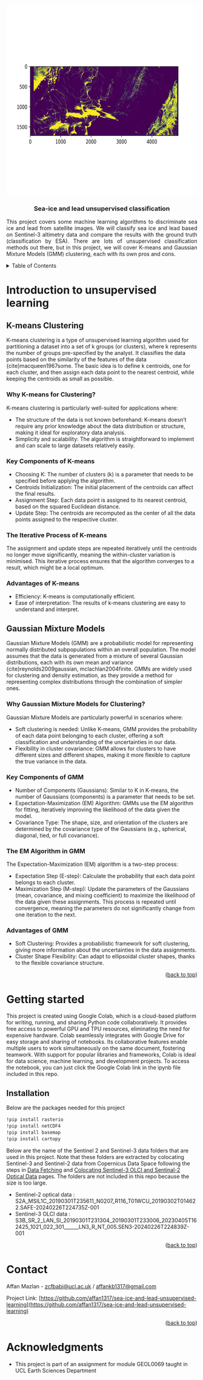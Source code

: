 <!-- Back to top link -->
<a name="readme-top"></a>

<br />
<div align="center">
  <a href="https://github.com/affan1317/sea-ice-and-lead-unsupervised-learning">
    <img src="Logo.png" alt="Logo" width="800" height="500">
  </a>
  
  <h3 align="center">Sea-ice and lead unsupervised classification</h3>

  <p align="justify">
    This project covers some machine learning algorithms to discriminate sea ice and lead from satellite images. We will classify sea ice and lead based on Sentinel-3 altimetry data and compare the results with the ground truth (classification by ESA). There are lots of unsupervised classification methods out there, but in this project, we will cover K-means and Gaussian Mixture Models (GMM) clustering, each with its own pros and cons. 
  </p>
</div>

<!-- TABLE OF CONTENTS -->
<details>
  <summary>Table of Contents</summary>
  <ol>
    <li>
      <a href="#introduction-to-unsupervised-learning">Introduction to unsupervised learning</a>
      <ul>
        <li><a href="#k-means-clustering">K-means Clustering</a>
        <li><a href="#gaussian-mixture-models">Gaussian Mixture Models (GMM)</a></li>
      </ul>
    </li>
    <li>
      <a href="#getting-started">Getting Started</a>
      <ul>
        <li><a href="#installation">Installation</a></li>
      </ul>
    </li>
    <li><a href="#contact">Contact</a></li>
    <li><a href="#acknowledgments">Acknowledgments</a></li>
  </ol>
</details>

<!-- INTRODUCTION -->
# Introduction to unsupervised learning

## K-means Clustering
K-means clustering is a type of unsupervised learning algorithm used for partitioning a dataset into a set of k groups (or clusters), where k represents the number of groups pre-specified by the analyst. It classifies the data points based on the similarity of the features of the data {cite}macqueen1967some. The basic idea is to define k centroids, one for each cluster, and then assign each data point to the nearest centroid, while keeping the centroids as small as possible.

### Why K-means for Clustering?
K-means clustering is particularly well-suited for applications where:
- The structure of the data is not known beforehand: K-means doesn’t require any prior knowledge about the data distribution or structure, making it ideal for exploratory data analysis.
- Simplicity and scalability: The algorithm is straightforward to implement and can scale to large datasets relatively easily.

### Key Components of K-means
- Choosing K: The number of clusters (k) is a parameter that needs to be specified before applying the algorithm.
- Centroids Initialization: The initial placement of the centroids can affect the final results.
- Assignment Step: Each data point is assigned to its nearest centroid, based on the squared Euclidean distance.
- Update Step: The centroids are recomputed as the center of all the data points assigned to the respective cluster.

### The Iterative Process of K-means
The assignment and update steps are repeated iteratively until the centroids no longer move significantly, meaning the within-cluster variation is minimised. This iterative process ensures that the algorithm converges to a result, which might be a local optimum.

### Advantages of K-means
- Efficiency: K-means is computationally efficient.
- Ease of interpretation: The results of k-means clustering are easy to understand and interpret.

## Gaussian Mixture Models
Gaussian Mixture Models (GMM) are a probabilistic model for representing normally distributed subpopulations within an overall population. The model assumes that the data is generated from a mixture of several Gaussian distributions, each with its own mean and variance {cite}reynolds2009gaussian, mclachlan2004finite. GMMs are widely used for clustering and density estimation, as they provide a method for representing complex distributions through the combination of simpler ones.

### Why Gaussian Mixture Models for Clustering?
Gaussian Mixture Models are particularly powerful in scenarios where:
- Soft clustering is needed: Unlike K-means, GMM provides the probability of each data point belonging to each cluster, offering a soft classification and understanding of the uncertainties in our data.
- Flexibility in cluster covariance: GMM allows for clusters to have different sizes and different shapes, making it more flexible to capture the true variance in the data.

### Key Components of GMM
- Number of Components (Gaussians): Similar to K in K-means, the number of Gaussians (components) is a parameter that needs to be set.
- Expectation-Maximization (EM) Algorithm: GMMs use the EM algorithm for fitting, iteratively improving the likelihood of the data given the model.
- Covariance Type: The shape, size, and orientation of the clusters are determined by the covariance type of the Gaussians (e.g., spherical, diagonal, tied, or full covariance).

### The EM Algorithm in GMM
The Expectation-Maximization (EM) algorithm is a two-step process:
- Expectation Step (E-step): Calculate the probability that each data point belongs to each cluster.
- Maximization Step (M-step): Update the parameters of the Gaussians (mean, covariance, and mixing coefficient) to maximize the likelihood of the data given these assignments.
This process is repeated until convergence, meaning the parameters do not significantly change from one iteration to the next.

### Advantages of GMM
- Soft Clustering: Provides a probabilistic framework for soft clustering, giving more information about the uncertainties in the data assignments.
- Cluster Shape Flexibility: Can adapt to ellipsoidal cluster shapes, thanks to the flexible covariance structure.

<p align="right">(<a href="#readme-top">back to top</a>)</p>

<!-- GETTING STARTED -->
# Getting started
This project is created using Google Colab, which is a cloud-based platform for writing, running, and sharing Python code collaboratively. It provides free access to powerful GPU and TPU resources, eliminating the need for expensive hardware. Colab seamlessly integrates with Google Drive for easy storage and sharing of notebooks. Its collaborative features enable multiple users to work simultaneously on the same document, fostering teamwork. With support for popular libraries and frameworks, Colab is ideal for data science, machine learning, and development projects. To access the notebook, you can just click the Google Colab link in the ipynb file included in this repo.

## Installation

Below are the packages needed for this project
   ```sh
!pip install rasterio
!pip install netCDF4
!pip install basemap
!pip install cartopy

   ```
Below are the name of the Sentinel 2 and Sentinel-3 data folders that are used in this project. Note that these folders are extracted by colocating Sentinel-3 and Sentinel-2 data from Copernicus Data Space following the steps in [Data Fetching](https://cpomucl.github.io/GEOL0069-AI4EO/Chapter%201%3AFetching_Data.html) and [Colocating Sentinel-3 OLCI and Sentinal-2 Optical Data](https://cpomucl.github.io/GEOL0069-AI4EO/Chapter1%3AData_Colocating_S2_S3.html) pages. The folders are not included in this repo because the size is too large.

- Sentinel-2 optical data : S2A_MSIL1C_20190301T235611_N0207_R116_T01WCU_20190302T014622.SAFE-20240226T224735Z-001
- Sentinel-3 OLCI data : S3B_SR_2_LAN_SI_20190301T231304_20190301T233006_20230405T162425_1021_022_301______LN3_R_NT_005.SEN3-20240226T224839Z-001

<p align="right">(<a href="#readme-top">back to top</a>)</p>

<!-- CONTACT -->
# Contact
Affan Mazlan - zcfbabi@ucl.ac.uk / affankb1317@gmail.com

Project Link: [https://github.com/affan1317/sea-ice-and-lead-unsupervised-learning](https://github.com/affan1317/sea-ice-and-lead-unsupervised-learning)

<p align="right">(<a href="#readme-top">back to top</a>)</p>

<!-- ACKNOWLEDGMENTS -->
# Acknowledgments
- This project is part of an assignment for module GEOL0069 taught in UCL Earth Sciences Department
